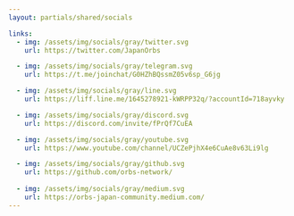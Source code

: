 ```yaml
---
layout: partials/shared/socials

links:
  - img: /assets/img/socials/gray/twitter.svg
    url: https://twitter.com/JapanOrbs

  - img: /assets/img/socials/gray/telegram.svg
    url: https://t.me/joinchat/G0HZhBQssmZ05v6sp_G6jg

  - img: /assets/img/socials/gray/line.svg
    url: https://liff.line.me/1645278921-kWRPP32q/?accountId=718ayvky

  - img: /assets/img/socials/gray/discord.svg
    url: https://discord.com/invite/fPrQf7CuEA

  - img: /assets/img/socials/gray/youtube.svg
    url: https://www.youtube.com/channel/UCZePjhX4e6CuAe8v63Li9lg

  - img: /assets/img/socials/gray/github.svg
    url: https://github.com/orbs-network/
  
  - img: /assets/img/socials/gray/medium.svg
    url: https://orbs-japan-community.medium.com/
---
```

